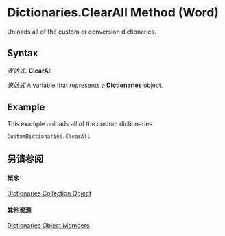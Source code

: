 
# Dictionaries.ClearAll Method (Word)

Unloads all of the custom or conversion dictionaries.


## Syntax

 _表达式_. **ClearAll**

 _表达式_ A variable that represents a **[Dictionaries](41f31292-4b3e-0d7b-c857-f6b9a0662e9a.md)** object.


## Example

This example unloads all of the custom dictionaries.


```
CustomDictionaries.ClearAll
```


## 另请参阅


#### 概念


[Dictionaries Collection Object](41f31292-4b3e-0d7b-c857-f6b9a0662e9a.md)
#### 其他资源


[Dictionaries Object Members](http://msdn.microsoft.com/library/9eebc8c2-843b-6e86-2faf-cd27130ebf9f%28Office.15%29.aspx)